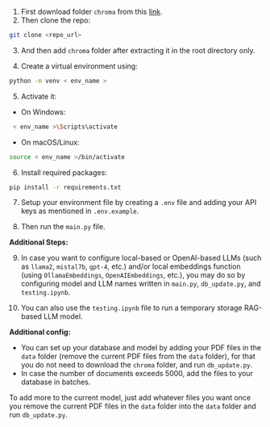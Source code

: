 

1. First download folder `chroma` from this [link](https://drive.google.com/file/d/11Jp8miWxfwUDTQq2WVujsKyGHmZi_0RV/view?usp=sharing).
2. Then clone the repo:
```bash
git clone <repo_url>
```
3. And then add `chroma` folder after extracting it in the root directory only.

4. Create a virtual environment using:
```bash
python -m venv < env_name >
```
5. Activate it:
- On Windows:
```bash
 < env_name >\Scripts\activate
```
- On macOS/Linux:
```bash
source < env_name >/bin/activate
```

6. Install required packages:
```bash
pip install -r requirements.txt
```

7. Setup your environment file by creating a `.env` file and adding your API keys as mentioned in `.env.example`.

8. Then run the `main.py` file.

**Additional Steps:**

9. In case you want to configure local-based or OpenAI-based LLMs (such as `llama2`, `mistal7b`, `gpt-4`, etc.) and/or local embeddings function (using `OllamaEmbeddings`, `OpenAIEmbeddings`, etc.), you may do so by configuring model and LLM names written in `main.py`, `db_update.py`, and `testing.ipynb`.

10. You can also use the `testing.ipynb` file to run a temporary storage RAG-based LLM model.

**Additional config:**
- You can set up your database and model by adding your PDF files in the `data` folder (remove the current PDF files from the `data` folder), for that you do not need to download the `chroma` folder, and run `db_update.py`.
- In case the number of documents exceeds 5000, add the files to your database in batches.

To add more to the current model, just add whatever files you want once you remove the current PDF files in the `data` folder into the `data` folder and run `db_update.py`.
